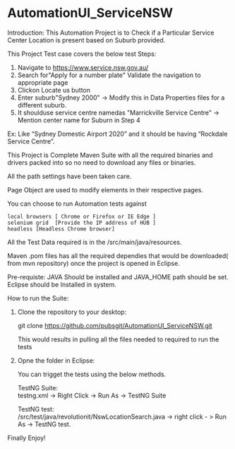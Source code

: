 # AutomationUI_ServiceNSW
Introduction:
This Automation Project is to Check if a Particular Service Center Location is present based on Suburb provided.

This Project Test case covers the below test Steps:

1. Navigate to https://www.service.nsw.gov.au/
2. Search for"Apply for a number plate"
   Validate the navigation to appropriate page
3. Clickon Locate us button
4. Enter suburb"Sydney 2000" -> Modify this in Data Properties files for a different suburb. 
5. It shoulduse service centre namedas "Marrickville Service Centre"  -> Mention center name for Suburn in Step 4
 
Ex: Like “Sydney Domestic Airport 2020” and it should be having “Rockdale Service Centre”.

This Project is Complete Maven Suite with all the required binaries and drivers packed into so no need to download any files or binaries.

All the path settings have been taken care.

Page Object are used to modify elements in their respective pages.

You can choose to run Automation tests against  

    local browsers [ Chrome or Firefox or IE Edge ]
    selenium grid  [Provide the IP address of HUB ] 
    headless [Headless Chrome browser]
    
All the Test Data required is in the /src/main/java/resources.

Maven .pom files has all the required dependies that would be downloaded( from mvn repository) once the project is opened in Eclipse.


Pre-requiste:
JAVA Should be installed and JAVA_HOME path should be set.
Eclipse should be Installed in system.


How to run the Suite:
1)  Clone the repository to your desktop:
    
    git clone https://github.com/pubsgit/AutomationUI_ServiceNSW.git
    
    This would results in pulling all the files needed to required to run the tests
    
2)  Opne the folder in Eclipse:
    
    You can trigget the tests using the below methods.
    
    TestNG Suite:   
    testng.xml -> Right Click -> Run As -> TestNG Suite
    
    TestNG test:    
    /src/test/java/revolutionit/NswLocationSearch.java    -> right click - > Run As -> TestNG test.
    
Finally Enjoy!
    
    
